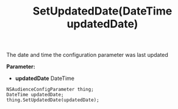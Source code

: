 ﻿---
uid: crmscript_ref_NSAudienceConfigParameter_SetUpdatedDate
title: SetUpdatedDate(DateTime updatedDate)
intellisense: NSAudienceConfigParameter.SetUpdatedDate
keywords: NSAudienceConfigParameter, GetUpdatedDate
so.topic: reference
---

The date and time the configuration parameter was last updated

**Parameter:** 
 - **updatedDate** DateTime

```crmscript
NSAudienceConfigParameter thing;
DateTime updatedDate;
thing.SetUpdatedDate(updatedDate);
```

